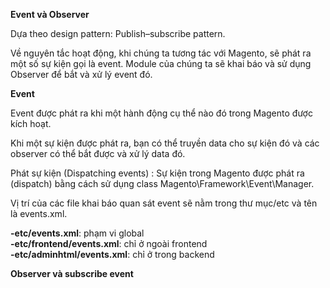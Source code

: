 **Event và Observer**

Dựa theo design pattern: Publish–subscribe pattern.

Về nguyên tắc hoạt động, khi chúng ta tương tác với Magento, sẽ phát ra một số sự kiện gọi là event. Module của chúng ta sẽ khai báo và sử dụng Observer để bắt và xử lý event đó.

**Event**

Event được phát ra khi một hành động cụ thể nào đó trong Magento được kích hoạt.

Khi một sự kiện được phát ra, bạn có thể truyền data cho sự kiện đó và các observer có thể bắt được và xử lý data đó.

Phát sự kiện \(Dispatching events\) : Sự kiện trong Magento được phát ra \(dispatch\) bằng cách sử dụng class Magento\Framework\Event\Manager.

Vị trí của các file khai báo quan sát event sẽ nằm trong thư mục/etc và tên là events.xml.

**-etc/events.xml**: phạm vi global  
**-etc/frontend/events.xml**: chỉ ở ngoài frontend  
**-etc/adminhtml/events.xml**: chỉ ở trong backend

**Observer và subscribe event**



